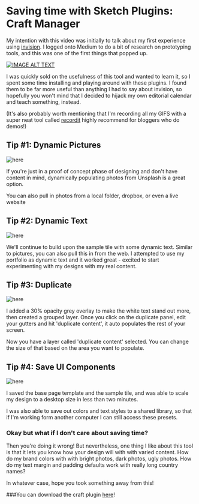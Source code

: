 # Saving time with Sketch Plugins: Craft Manager

My intention with this video was initially to talk about my first experience using [invision](https://projects.invisionapp.com/share/UB7G76ARQ#/151679692_Home). I logged onto Medium to do a bit of research on prototyping tools, and this was one of the first things that popped up. 


[![IMAGE ALT TEXT](http://img.youtube.com/vi/VcGRcVmWUdk/0.jpg)](https://www.youtube.com/watch?v=VcGRcVmWUdk "Video Title")

I was quickly sold on the usefulness of this tool and wanted to learn it, so I spent some time installing and playing around with these plugins. I found them to be far more useful than anything I had to say about invision, so hopefully you won't mind that I decided to hijack my own editorial calendar and teach something, instead.

(It's also probably worth mentioning that I'm recording all my GIFS with a super neat tool called [recordit](http://recordit.co/) highly recommend for bloggers who do demos!)

## Tip #1: Dynamic Pictures

![here](http://g.recordit.co/1xjwGChRf3.gif)

If you're just in a proof of concept phase of designing and don't have content in mind, dynamically populating photos from Unsplash is a great option. 

You can also pull in photos from a local folder, dropbox, or even a live website

## Tip #2: Dynamic Text
![here](http://g.recordit.co/IwTutueu1z.gif)

We'll continue to build upon the sample tile with some dynamic text. Similar to pictures, you can also pull this in from the web. I attempted to use my portfolio as dynamic text and it worked great - excited to start experimenting with my designs with my real content. 

## Tip #3: Duplicate

![here](http://g.recordit.co/8b1jopLsrc.gif)

I added a 30% opacity grey overlay to make the white text stand out more, then created a grouped layer. Once you click on the duplicate panel, edit your gutters and hit 'duplicate content', it auto populates the rest of your screen. 

Now you have a layer called 'duplicate content' selected. You can change the size of that based on the area you want to populate.

## Tip #4: Save UI Components

![here](http://g.recordit.co/NPyu1ErALN.gif)

I saved the base page template and the sample tile, and was able to scale my design to a desktop size in less than two minutes.

I was also able to save out colors and text styles to a shared library, so that if I'm working form another computer I can still access these presets.

### Okay but what if I don't care about saving time?

Then you're doing it wrong! But nevertheless, one thing I like about this tool is that it lets you know how your design will with with varied content. How do my brand colors with with bright photos, dark photos, ugly photos. How do my text margin and padding defaults work with really long country names? 

In whatever case, hope you took something away from this! 

###You can download the craft plugin [here](https://www.invisionapp.com/craft)!




